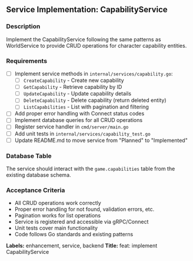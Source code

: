 ## Service Implementation: CapabilityService

### Description
Implement the CapabilityService following the same patterns as WorldService to provide CRUD operations for character capability entities.

### Requirements
- [ ] Implement service methods in `internal/services/capability.go`:
  - [ ] `CreateCapability` - Create new capability
  - [ ] `GetCapability` - Retrieve capability by ID
  - [ ] `UpdateCapability` - Update capability details
  - [ ] `DeleteCapability` - Delete capability (return deleted entity)
  - [ ] `ListCapabilities` - List with pagination and filtering
- [ ] Add proper error handling with Connect status codes
- [ ] Implement database queries for all CRUD operations
- [ ] Register service handler in `cmd/server/main.go`
- [ ] Add unit tests in `internal/services/capability_test.go`
- [ ] Update README.md to move service from "Planned" to "Implemented"

### Database Table
The service should interact with the `game.capabilities` table from the existing database schema.

### Acceptance Criteria
- All CRUD operations work correctly
- Proper error handling for not found, validation errors, etc.
- Pagination works for list operations
- Service is registered and accessible via gRPC/Connect
- Unit tests cover main functionality
- Code follows Go standards and existing patterns

**Labels:** enhancement, service, backend
**Title:** feat: implement CapabilityService
